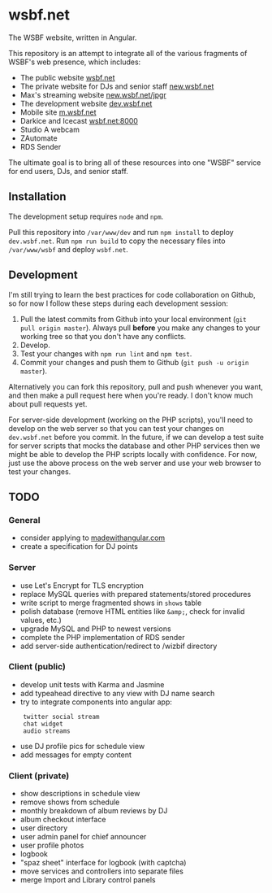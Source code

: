 wsbf.net
========

The WSBF website, written in Angular.

This repository is an attempt to integrate all of the various fragments of WSBF's web presence, which includes:

- The public website [wsbf.net](http://wsbf.net)
- The private website for DJs and senior staff [new.wsbf.net](http://new.wsbf.net)
- Max's streaming website [new.wsbf.net/jpgr](http://new.wsbf.net/jpgr)
- The development website [dev.wsbf.net](http://dev.wsbf.net)
- Mobile site [m.wsbf.net](http://m.wsbf.net)
- Darkice and Icecast [wsbf.net:8000](http://wsbf.net:8000)
- Studio A webcam
- ZAutomate
- RDS Sender

The ultimate goal is to bring all of these resources into one "WSBF" service for end users, DJs, and senior staff.

## Installation

The development setup requires `node` and `npm`.

Pull this repository into `/var/www/dev` and run `npm install` to deploy `dev.wsbf.net`. Run `npm run build` to copy the necessary files into `/var/www/wsbf` and deploy `wsbf.net`.

## Development

I'm still trying to learn the best practices for code collaboration on Github, so for now I follow these steps during each development session:

1. Pull the latest commits from Github into your local environment (`git pull origin master`). Always pull __before__ you make any changes to your working tree so that you don't have any conflicts.
2. Develop.
3. Test your changes with `npm run lint` and `npm test`.
4. Commit your changes and push them to Github (`git push -u origin master`).

Alternatively you can fork this repository, pull and push whenever you want, and then make a pull request here when you're ready. I don't know much about pull requests yet.

For server-side development (working on the PHP scripts), you'll need to develop on the web server so that you can test your changes on `dev.wsbf.net` before you commit. In the future, if we can develop a test suite for server scripts that mocks the database and other PHP services then we might be able to develop the PHP scripts locally with confidence. For now, just use the above process on the web server and use your web browser to test your changes.

## TODO

### General

- consider applying to [madewithangular.com](https://www.madewithangular.com)
- create a specification for DJ points

### Server

- use Let's Encrypt for TLS encryption
- replace MySQL queries with prepared statements/stored procedures
- write script to merge fragmented shows in `shows` table
- polish database (remove HTML entities like `&amp;`, check for invalid values, etc.)
- upgrade MySQL and PHP to newest versions
- complete the PHP implementation of RDS sender
- add server-side authentication/redirect to /wizbif directory

### Client (public)

- develop unit tests with Karma and Jasmine
- add typeahead directive to any view with DJ name search
- try to integrate components into angular app:

```
	twitter social stream
	chat widget
	audio streams
```
- use DJ profile pics for schedule view
- add messages for empty content

### Client (private)

- show descriptions in schedule view
- remove shows from schedule
- monthly breakdown of album reviews by DJ
- album checkout interface
- user directory
- user admin panel for chief announcer
- user profile photos
- logbook
- "spaz sheet" interface for logbook (with captcha)
- move services and controllers into separate files
- merge Import and Library control panels
